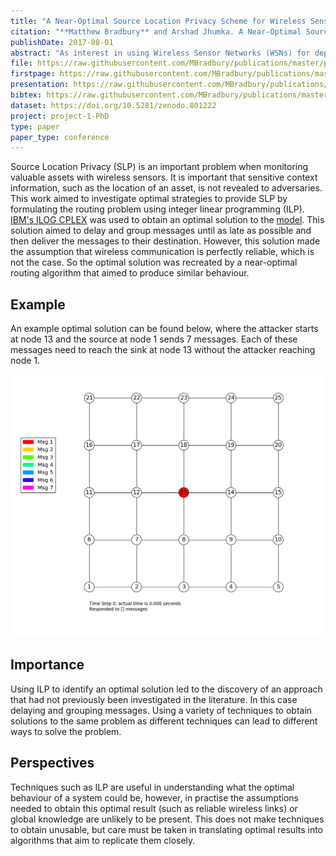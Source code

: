 ```yaml
---
title: "A Near-Optimal Source Location Privacy Scheme for Wireless Sensor Networks"
citation: "**Matthew Bradbury** and Arshad Jhumka. A Near-Optimal Source Location Privacy Scheme for Wireless Sensor Networks. In *16th IEEE International Conference on Trust, Security and Privacy in Computing and Communications (TrustCom)*, 409–416. August 2017. [doi:10.1109/Trustcom/BigDataSE/ICESS.2017.265](https://doi.org/10.1109/Trustcom/BigDataSE/ICESS.2017.265)."
publishDate: 2017-08-01
abstract: "As interest in using Wireless Sensor Networks (WSNs) for deployments in scenarios such as asset monitoring increases, the need to consider security and privacy issues also becomes greater. One such issue is that of Source Location Privacy (SLP) where the location of a source in the network needs to be kept secret from a malicious attacker. Many techniques have been proposed to provide SLP against an eavesdropping attacker. Most techniques work by first developing an algorithm followed by extensive performance validation. Differently, in this paper, we model the SLP problem as an Integer Linear Programming optimization problem. Using the IBM ILOG CPLEX optimiser, we obtain an optimal solution to provide SLP. However, that solution is centralised (i.e., requires network-wide knowledge) making the solution unsuitable for WSNs. Therefore, we develop a distributed version of the solution and evaluate the level of privacy provided by it. The solution is hybrid in nature, in that it uses both spatial and temporal redundancy to provide SLP. Results from extensive simulations using the TOSSIM WSN simulator indicate a 1% capture ratio is achievable as a trade-off for an increase in the delivery latency."
file: https://raw.githubusercontent.com/MBradbury/publications/master/papers/TrustCom2017.pdf
firstpage: https://raw.githubusercontent.com/MBradbury/publications/master/firstpages/TrustCom2017.svg
presentation: https://raw.githubusercontent.com/MBradbury/publications/master/presentations/TrustCom2017.pdf
bibtex: https://raw.githubusercontent.com/MBradbury/publications/master/bibtex/Bradbury_2017_OptimalSourceLocation.bib
dataset: https://doi.org/10.5281/zenodo.801222
project: project-1-PhD
type: paper
paper_type: conference
---
```


Source Location Privacy (SLP) is an important problem when monitoring valuable assets with wireless sensors. It is important that sensitive context information, such as the location of an asset, is not revealed to adversaries. This work aimed to investigate optimal strategies to provide SLP by formulating the routing problem using integer linear programming (ILP). [IBM's ILOG CPLEX](https://www.ibm.com/uk-en/products/ilog-cplex-optimization-studio) was used to obtain an optimal solution to the [model](https://github.com/MBradbury/slp-attacker-ilp). This solution aimed to delay and group messages until as late as possible and then deliver the messages to their destination. However, this solution made the assumption that wireless communication is perfectly reliable, which is not the case. So the optimal solution was recreated by a near-optimal routing algorithm that aimed to produce similar behaviour.

<!-- readmore -->

## Example

An example optimal solution can be found below, where the attacker starts at node 13 and the source at node 1 sends 7 messages. Each of these messages need to reach the sink at node 13 without the attacker reaching node 1.

![Animation of an optimal solution](/images/TrustCom2017-results_ilp5x5_2_anim.webp)

## Importance

Using ILP to identify an optimal solution led to the discovery of an approach that had not previously been investigated in the literature. In this case delaying and grouping messages. Using a variety of techniques to obtain solutions to the same problem as different techniques can lead to different ways to solve the problem.

## Perspectives

Techniques such as ILP are useful in understanding what the optimal behaviour of a system could be, however, in practise the assumptions needed to obtain this optimal result (such as reliable wireless links) or global knowledge are unlikely to be present. This does not make techniques to obtain unusable, but care must be taken in translating optimal results into algorithms that aim to replicate them closely.
